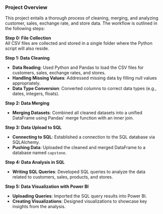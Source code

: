 ### Project Overview

This project entails a thorough process of cleaning, merging, and analyzing customer, sales, exchange rate, and store data. The workflow is outlined in the following steps:

**Step 0: File Collection**  
All CSV files are collected and stored in a single folder where the Python script will also reside.

**Step 1: Data Cleaning**  
- **Data Reading**: Used Python and Pandas to load the CSV files for customers, sales, exchange rates, and stores.  
- **Handling Missing Values**: Addressed missing data by filling null values appropriately.  
- **Data Type Conversion**: Converted columns to correct data types (e.g., dates, integers, floats).

**Step 2: Data Merging**  
- **Merging Datasets**: Combined all cleaned datasets into a unified DataFrame using Pandas' merge function with an inner join.

**Step 3: Data Upload to SQL**  
- **Connecting to SQL**: Established a connection to the SQL database via SQLAlchemy.  
- **Pushing Data**: Uploaded the cleaned and merged DataFrame to a database named `capstone`.

**Step 4: Data Analysis in SQL**  
- **Writing SQL Queries**: Developed SQL queries to analyze the data related to customers, sales, products, and stores.

**Step 5: Data Visualization with Power BI**  
- **Uploading Queries**: Imported the SQL query results into Power BI.  
- **Creating Visualizations**: Designed visualizations to showcase key insights from the analysis.